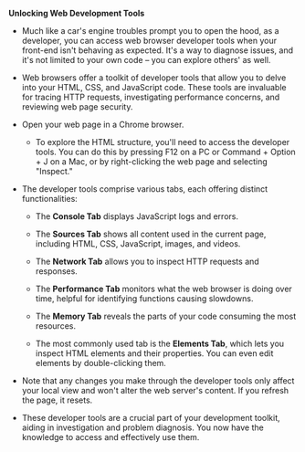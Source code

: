 

**Unlocking Web Development Tools**

- Much like a car's engine troubles prompt you to open the hood, as a developer, you can access web browser developer tools when your front-end isn't behaving as expected. It's a way to diagnose issues, and it's not limited to your own code – you can explore others' as well.
    
- Web browsers offer a toolkit of developer tools that allow you to delve into your HTML, CSS, and JavaScript code. These tools are invaluable for tracing HTTP requests, investigating performance concerns, and reviewing web page security.
    
    
- Open your web page in a Chrome browser.
        
    - To explore the HTML structure, you'll need to access the developer tools. You can do this by pressing F12 on a PC or Command + Option + J on a Mac, or by right-clicking the web page and selecting "Inspect."
        
- The developer tools comprise various tabs, each offering distinct functionalities:
    
    - The **Console Tab** displays JavaScript logs and errors.
        
    - The **Sources Tab** shows all content used in the current page, including HTML, CSS, JavaScript, images, and videos.
        
    - The **Network Tab** allows you to inspect HTTP requests and responses.
        
    - The **Performance Tab** monitors what the web browser is doing over time, helpful for identifying functions causing slowdowns.
        
    - The **Memory Tab** reveals the parts of your code consuming the most resources.
        
    - The most commonly used tab is the **Elements Tab**, which lets you inspect HTML elements and their properties. You can even edit elements by double-clicking them.
        
- Note that any changes you make through the developer tools only affect your local view and won't alter the web server's content. If you refresh the page, it resets.
    
- These developer tools are a crucial part of your development toolkit, aiding in investigation and problem diagnosis. You now have the knowledge to access and effectively use them. 